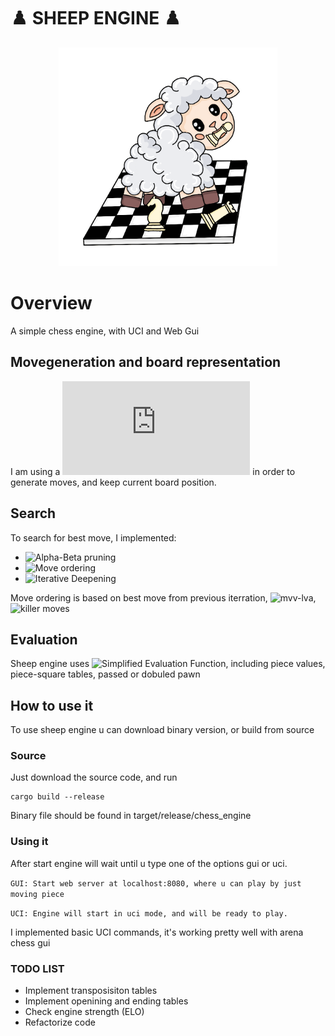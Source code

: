 # ♟️ SHEEP ENGINE ♟️
<p align="center">
  <img src=".readme/logo.png" width="350px" height="350px" alt="Logo"/>
</p>

# Overview

A simple chess engine, with UCI and Web Gui

## Movegeneration and board representation
I am using a ![Rust chess libary](https://jordanbray.github.io/chess/chess/index.html) in order to generate moves, and keep current board position.

## Search
To search for best move, I implemented:
- ![Alpha-Beta pruning](https://www.chessprogramming.org/Alpha-Beta)
- ![Move ordering](https://www.chessprogramming.org/Move_Ordering)
- ![Iterative Deepening](https://www.chessprogramming.org/Iterative_Deepening)

Move ordering is based on best move from previous iterration, 
![mvv-lva](https://www.chessprogramming.org/MVV-LVA), 
![killer moves](https://www.chessprogramming.org/Killer_Move)

## Evaluation
Sheep engine uses ![Simplified Evaluation Function](https://www.chessprogramming.org/Simplified_Evaluation_Function), 
including piece values, piece-square tables, passed or dobuled pawn

## How to use it
To use sheep engine u can download binary version, or build from source

### Source
Just download the source code, and run
```
cargo build --release
```

Binary file should be found in target/release/chess_engine

### Using it
After start engine will wait until u type one of the options gui or uci.

```GUI: Start web server at localhost:8080, where u can play by just moving piece```

```UCI: Engine will start in uci mode, and will be ready to play.```

I implemented basic UCI commands, it's working pretty well with arena chess gui

### TODO LIST
- Implement transposisiton tables
- Implement openining and ending tables
- Check engine strength (ELO)
- Refactorize code